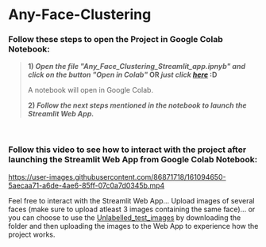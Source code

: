 # Any-Face-Clustering

### Follow these steps to open the Project in Google Colab Notebook:
> **1) *Open the file "Any_Face_Clustering_Streamlit_app.ipnyb" and click on the button "Open in Colab"* OR *just click <a href="https://colab.research.google.com/github/souvikmajumder26/Any-Face-Clustering/blob/main/Any_Face_Clustering_Streamlit_app.ipynb">here</a>* :D**
> 
> A notebook will open in Google Colab.
>
> **2) *Follow the next steps mentioned in the notebook to launch the Streamlit Web App.***

<br>

### Follow this video to see how to interact with the project after launching the Streamlit Web App from Google Colab Notebook:

https://user-images.githubusercontent.com/86871718/161094650-5aecaa71-a6de-4ae6-85ff-07c0a7d0345b.mp4

Feel free to interact with the Streamlit Web App... Upload images of several faces (make sure to upload atleast 3 images containing the same face)... or you can choose to use the <a href="https://drive.google.com/drive/folders/1JXYCf4Qk4fuTfTDoduGU7vgmXNyXSMUe?usp=sharing">Unlabelled_test_images</a> by downloading the folder and then uploading the images to the Web App to experience how the project works.
